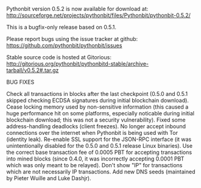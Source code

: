 Pythonbit version 0.5.2 is now available for download at:
http://sourceforge.net/projects/pythonbit/files/Pythonbit/pythonbit-0.5.2/

This is a bugfix-only release based on 0.5.1.

Please report bugs using the issue tracker at github:
https://github.com/pythonbit/pythonbit/issues

Stable source code is hosted at Gitorious:
http://gitorious.org/pythonbit/pythonbitd-stable/archive-tarball/v0.5.2#.tar.gz

BUG FIXES

Check all transactions in blocks after the last checkpoint (0.5.0 and 0.5.1 skipped checking ECDSA signatures during initial blockchain download).
Cease locking memory used by non-sensitive information (this caused a huge performance hit on some platforms, especially noticable during initial blockchain download; this was
not a security vulnerability).
Fixed some address-handling deadlocks (client freezes).
No longer accept inbound connections over the internet when Pythonbit is being used with Tor (identity leak).
Re-enable SSL support for the JSON-RPC interface (it was unintentionally disabled for the 0.5.0 and 0.5.1 release Linux binaries).
Use the correct base transaction fee of 0.0005 PBT for accepting transactions into mined blocks (since 0.4.0, it was incorrectly accepting 0.0001 PBT which was only meant to be relayed).
Don't show "IP" for transactions which are not necessarily IP transactions.
Add new DNS seeds (maintained by Pieter Wuille and Luke Dashjr).
